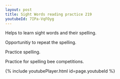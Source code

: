 ```yaml
---
layout: post
title: Sight Words reading practice 219
youtubeId: 7IPa-VqFOyg
---
```

 
 
Helps to learn sight words and their spelling.

Opportunitiy to repeat the spelling. 

Practice spelling. 
 
Practice for spelling bee competitions. 
 
{% include youtubePlayer.html id=page.youtubeId %}
 
 

